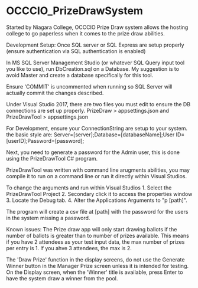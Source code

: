# OCCCIO_PrizeDrawSystem
Started by Niagara College, OCCCIO Prize Draw system allows the hosting college to go paperless when it comes to the prize draw abilities.

Development Setup:
Once SQL server or SQL Express are setup properly (ensure authentication via SQL authentication is enabled)

In MS SQL Server Management Studio (or whatever SQL Query input tool you like to use), run DbCreation.sql on a Database. My suggestion is to avoid Master and create a database specifically for this tool.

Ensure 'COMMIT' is uncommented when running so SQL Server will actually commit the changes described.

Under Visual Studio 2017, there are two files you must edit to ensure the DB connections are set up properly. 
PrizeDraw > appsettings.json
and 
PrizeDrawTool > appsettings.json

For Development, ensure your ConnectionString are setup to your system. the basic style are:
Server=[server];Database=[databaseName];User ID=[userID];Password=[password];

Next, you need to generate a password for the Admin user, this is done using the PrizeDrawTool C# program.

PrizeDrawTool was written with command line arugments abilities, you may compile it to run on a command line or run it directly within Visual Studios.

To change the arguments and run within Visual Studios
	1.	Select the PrizeDrawTool Project
	2.	Secondary click it to access the properties window
	3.	Locate the Debug tab.
	4.	Alter the Applications Arguments to "p [path]".

The program will create a csv file at [path] with the password for the users in the system missing a password.


Known issues:
The Prize draw app will only start drawing ballots if the number of ballots is greater than to number of prizes available. This means if you have 2 attendees as your test input data, the max number of prizes per entry is 1. If you ahve 3 attendees, the max is 2.

The 'Draw Prize' function in the display screens, do not use the Generate Winner button in the Manager Prize screen unless it is intended for testing. On the Display screen, when the 'Winner' title is available, press Enter to have the system draw a winner from the pool.